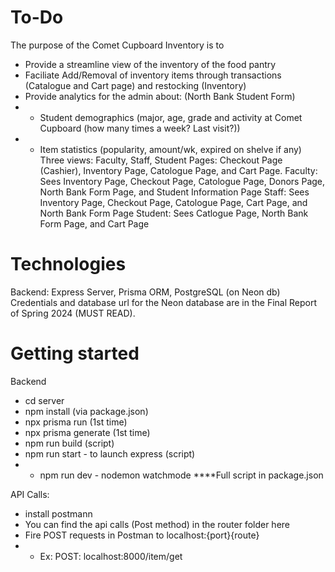 # To-Do
The purpose of the Comet Cupboard Inventory is to
- Provide a streamline view of the inventory of the food pantry
- Faciliate Add/Removal of inventory items through transactions (Catalogue and Cart page) and restocking (Inventory) 
- Provide analytics for the admin about: (North Bank Student Form)
- - Student demographics (major, age, grade and activity at Comet Cupboard (how many times a week? Last visit?))
- - Item statistics (popularity, amount/wk, expired on shelve if any)
Three views: Faculty, Staff, Student
Pages: Checkout Page (Cashier), Inventory Page, Catologue Page, and Cart Page.
Faculty: Sees Inventory Page, Checkout Page, Catologue Page, Donors Page, North Bank Form Page, and Student Information Page
Staff: Sees Inventory Page, Checkout Page, Catologue Page, Cart Page, and North Bank Form Page
Student: Sees Catlogue Page, North Bank Form Page, and Cart Page



# Technologies
Backend: Express Server, Prisma ORM, PostgreSQL (on Neon db)
Credentials and database url for the Neon database are in the Final Report of Spring 2024 (MUST READ).

# Getting started

Backend
* cd server
* npm install (via package.json)
* npx prisma run (1st time)
* npx prisma generate (1st time)
* npm run build (script)
* npm run start - to launch express (script)
* * npm run dev - nodemon watchmode
****Full script in package.json

API Calls:
* install postmann
* You can find the api calls (Post method) in the router folder here
* Fire POST requests in Postman to localhost:{port}{route}
* * Ex: POST: localhost:8000/item/get





